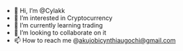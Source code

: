 - 👋 Hi, I’m @Cylakk
- 👀 I’m interested in Cryptocurrency
- 🌱 I’m currently learning trading
- 💞️ I’m looking to collaborate on it
- 📫 How to reach me @akujobicynthiaugochi@gmail.com


<!---
Cylakk/Cylakk is a ✨ special ✨ repository because its `README.md` (this file) appears on your GitHub profile.
You can click the Preview link to take a look at your changes.
--->
